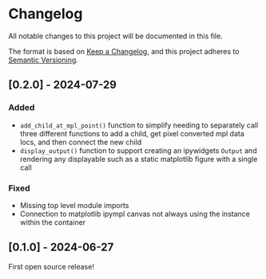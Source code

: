 # Changelog
All notable changes to this project will be documented in this file.

The format is based on [Keep a Changelog](https://keepachangelog.com/en/1.0.0/),
and this project adheres to [Semantic Versioning](https://semver.org/spec/v2.0.0.html).


## [0.2.0] - 2024-07-29

### Added
* `add_child_at_mpl_point()` function to simplify needing to separately call three
  different functions to add a child, get pixel converted mpl data locs, and
  then connect the new child 
* `display_output()` function to support creating an ipywidgets `Output` and
  rendering any displayable such as a static matplotlib figure with a single call

### Fixed
* Missing top level module imports
* Connection to matplotlib ipympl canvas not always using the instance within the
  container




## [0.1.0] - 2024-06-27

First open source release!
